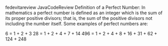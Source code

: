 fedevitareview
JavaCodeReview Definition of a Perfect Number: In mathematics a perfect number is defined as an integer which is the sum of its proper positive divisors; that is, the sum of the positive divisors not including the number itself. Some examples of perfect numbers are:

6 = 1 + 2 + 3 28 = 1 + 2 + 4 + 7 + 14 496 = 1 + 2 + 4 + 8 + 16 + 31 + 62 + 124 + 248